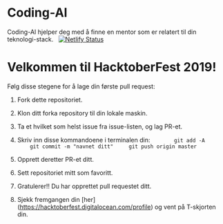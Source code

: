 # Coding-AI 
Coding-AI hjelper deg med å finne en mentor som er relatert til din teknologi-stack. &nbsp; [![Netlify Status](https://api.netlify.com/api/v1/badges/1355ea63-470d-4f37-987e-af334ab16432/deploy-status)](https://app.netlify.com/sites/mentors/deploys)


# Velkommen til HacktoberFest 2019!
Følg disse stegene for å lage din første pull request:

1. Fork dette repositoriet.

2. Klon ditt forka repository til din lokale maskin.

3. Ta et hvilket som helst issue fra issue-listen, og lag PR-et.

4. Skriv inn disse kommandoene i terminalen din:
    ```
    git add -A
    git commit -m "navnet ditt"
    git push origin master
    ```
5. Opprett deretter PR-et ditt.

6. Sett repositoriet mitt som favoritt.

7. Gratulerer!! Du har opprettet pull requestet ditt.

8. Sjekk fremgangen din [her] (https://hacktoberfest.digitalocean.com/profile) og vent på T-skjorten din.
